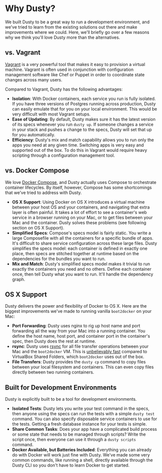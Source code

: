 # Why Dusty?

We built Dusty to be a great way to run a development environment, and we've tried to learn from
the existing solutions out there and make improvements where we could. Here, we'll briefly go over
a few reasons why we think you'll love Dusty more than the alternatives.

## vs. Vagrant

[Vagrant](https://www.vagrantup.com) is a very powerful tool that makes it easy to provision a
virtual machine. Vagrant is often used in conjunction with configuration management software
like Chef or Puppet in order to coordinate state changes across many users.

Compared to Vagrant, Dusty has the following advantages:

* **Isolation**: With Docker containers, each service you run is fully isolated. If you have three versions of
Postgres running across production, Dusty can easily emulate that for you on your local environment. This would
be very difficult with most Vagrant setups.
* **Ease of Updating**: By default, Dusty makes sure it has the latest version of its specs whenever you
run `dusty up`. If someone changes a service in your stack and pushes a change to the specs, Dusty will set that up
for you automatically.
* **Efficiency**: Dusty's mix and match capability allows you to run only the apps you need at any given
time. Switching apps is very easy and supported out of the box. To do this in Vagrant would require heavy
scripting through a configuration management tool.

## vs. Docker Compose

We love [Docker Compose](https://docs.docker.com/compose/), and Dusty actually uses Compose to orchestrate
container lifecycles. By itself, however, Compose has some shortcomings that we've tried to address with Dusty.

* **OS X Support**: Using Docker on OS X introduces a virtual machine between your host OS and your containers,
and navigating that extra layer is often painful. It takes a lot of effort to see a container's web service in a
browser running on your Mac, or to get files between your Mac and the container. Dusty solves these problems (see
following section on OS X Support).
* **Simplified Specs**: Compose's specs model is fairly static. You write a large Composefile with all the containers for a
specific bundle of apps. It's difficult to share service configuration across these large files. Dusty simplifies the
specs model: each container is defined in exactly one place, then specs are stitched together at runtime based on the
dependencies for the bundles you want to run.
* **Mix and Match**: Dusty's simplified specs model makes it trivial to run exactly the containers you need and no
others. Define each container once, then tell Dusty what you want to run. It'll handle the dependency graph.

## OS X Support

Dusty delivers the power and flexibility of Docker to OS X. Here are the biggest improvements we've made
to running vanilla `boot2docker` on your Mac:

* **Port Forwarding**: Dusty uses nginx to rig up host name and port forwarding all the way from your Mac
into a running container. You define the host name, host port, and container port in the container's spec,
then Dusty does the rest at runtime.
* **rsync**: Dusty uses [rsync](https://rsync.samba.org/) for all file transfer operations between your Mac
and the `boot2docker` VM. This is [unbelievably fast](http://mitchellh.com/comparing-filesystem-performance-in-virtual-machines)
compared to VirtualBox Shared Folders, which `boot2docker` uses out of the box.
* **File Transfers**: Dusty provides the `dusty cp` command to copy files between your local filesystem and
containers. This can even copy files directly between two running containers.

## Built for Development Environments

Dusty is explicitly built to be a tool for development environments.

* **Isolated Tests**: Dusty lets you write your test command in the specs, then anyone using the specs can
run the tests with a simple `dusty test` command. You can also specify disposable service containers to
use for the tests. Getting a fresh database instance for your tests is simple.
* **Share Common Tasks**: Does your app have a complicated build process or some state that needs to be
managed through scripts? Write the script once, then everyone can use it through a `dusty scripts` command.
* **Docker Available, but Batteries Included**: Everything you can already do with Docker will work just
fine with Dusty. We've made some very common commands, like running a shell, directly available through
the Dusty CLI so you don't have to learn Docker to get started.
